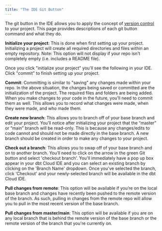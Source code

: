 ```yaml
---
title: "The IDE Git Button"
---
```


The git button in the IDE allows you to apply the concept of [version control](dbt-cloud/cloud-ide/the-dbt-ide#version-control) to your project. This page provides descriptions of each git button command and what they do.

**Initialize your project**: This is done when first setting up your project. Initializing a project will create all required directories and files within an empty repository. Note: This option will not display if your repo isn't completely empty (i.e. includes a README file).

<p align="center">
<Lightbox src="/img/docs/dbt-cloud/cloud-ide/initialize.png" />
</p>

Once you click "initialize your project" you'll see the following in your IDE. Click "commit" to finish setting up your project.

<p align="center">
<Lightbox src="/img/docs/dbt-cloud/cloud-ide/commit.png" />
</p>

**Commit**: Committing is similar to "saving" any changes made within your repo. In the above situation, the changes being saved or committed are the initialization of the project. The required files and folders are being added. When you make changes to your code in the future, you'll need to commit them as well. This allows you to record what changes were made, when they were made, and who made them.

<p align="center">
<Lightbox src="/img/docs/dbt-cloud/cloud-ide/create_new_branch.png" />
</p>

**Create new branch**: This allows you to branch off of your base branch and edit your project. You’ll notice after initializing your project that the “master” or “main” branch will be read-only. This is because any changes/edits to code cannot and should not be made directly in the base branch. A new branch should be created in order to make any changes to your project.

<p align="center">
<Lightbox src="/img/docs/dbt-cloud/cloud-ide/open_pr.png" />
</p>

**Check out a branch**: This allows you to swap off of your base branch and on to another branch. You’ll need to click on the arrow in the green Git button and select 'checkout branch'. You'll immediately have a pop up box appear in your dbt Cloud IDE and you can select an existing branch by clicking on the 'Branch Name' dropdown. Once you've selected the branch, click 'Checkout' and your newly-selected branch will be available in the dbt Cloud IDE.

<p align="center">
<Lightbox src=" i dont have the url for this, only a screenshot and i dont know how to add it here!! />
</p>

**Open pull request**: This allows you to open a pull request in your git provider for peers to review changes before merging into the base branch.

<p align="center">
<Lightbox src="/img/docs/dbt-cloud/cloud-ide/pull_from_remote.png" />
</p>

**Pull changes from remote**: This option will be available if you’re on the local base branch and changes have recently been pushed to the remote version of the branch. As such, pulling in changes from the remote repo will allow you to pull in the most recent version of the base branch.

<p align="center">
<Lightbox src="/img/docs/dbt-cloud/cloud-ide/pull_from_master.png" />
</p>

**Pull changes from master/main**: This option will be available if you are on any local branch that is behind the remote version of the base branch or the remote version of the branch that you're currently on.
